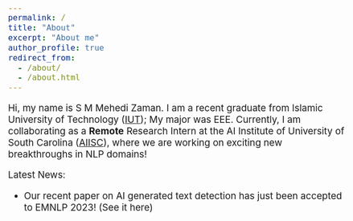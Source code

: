 ```yaml
---
permalink: /
title: "About"
excerpt: "About me"
author_profile: true
redirect_from: 
  - /about/
  - /about.html
---
```


<style type="text/css">
  body{
  font-size: 14pt;
}
</style>

Hi, my name is S M Mehedi Zaman. I am a recent graduate from Islamic University of Technology ([IUT](https://www.iutoic-dhaka.edu/)); My major was EEE. Currently, I am collaborating as a **Remote** Research Intern at the AI Institute of University of South Carolina ([AIISC](https://aiisc.ai/)), where we are working on exciting new breakthroughs in NLP domains!

Latest News:
- Our recent paper on AI generated text detection has just been accepted to EMNLP 2023! (See it here)


